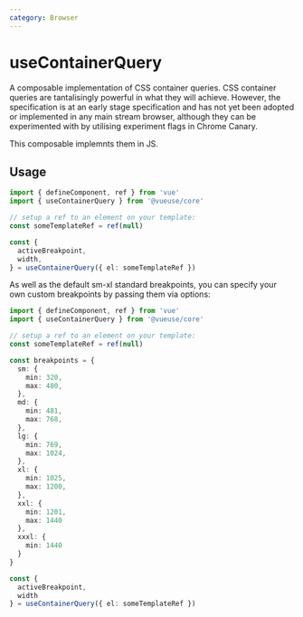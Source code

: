 ```yaml
---
category: Browser
---
```


# useContainerQuery

A composable implementation of CSS container queries. CSS container queries are tantalisingly powerful in what they will achieve. 
However, the specification is at an early stage specification and has not yet been adopted or implemented in any main stream browser, 
although they can be experimented with by utilising experiment flags in Chrome Canary.

This composable implemnts them in JS.

## Usage

```ts
import { defineComponent, ref } from 'vue'
import { useContainerQuery } from '@vueuse/core'

// setup a ref to an element on your template:
const someTemplateRef = ref(null)

const {
  activeBreakpoint,
  width,
} = useContainerQuery({ el: someTemplateRef })
```

As well as the default sm-xl standard breakpoints, you can specify your own custom breakpoints by passing them via options:

```ts
import { defineComponent, ref } from 'vue'
import { useContainerQuery } from '@vueuse/core'

// setup a ref to an element on your template:
const someTemplateRef = ref(null)

const breakpoints = {
  sm: {
    min: 320,
    max: 480,
  },
  md: {
    min: 481,
    max: 768,
  },
  lg: {
    min: 769,
    max: 1024,
  },
  xl: {
    min: 1025,
    max: 1200,
  },
  xxl: {
    min: 1201,
    max: 1440
  },
  xxxl: {
    min: 1440
  }
}

const {
  activeBreakpoint,
  width
} = useContainerQuery({ el: someTemplateRef })
```

